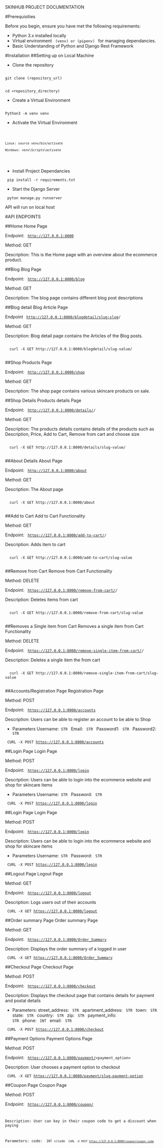 SKINHUB PROJECT DOCUMENTATION

#Prerequisities

Before you begin, ensure you have met the following requirements:
- Python 3.x installed locally
- Virtual environment <code> (venv) or (pipenv) </code> for managing dependancies.
- Basic Understanding of Python and Django Rest Framework

#Installation
##Setting up on Local Machine

- Clone the repository
<code> 
git clone (repository_url)

 cd <repository_directory)
</code>

- Create a Virtual Environment

<code> 
Python3 -m venv venv
</code> 

 - Activate the Virtual Environment
<code>

    Linux: source venv/bin/activate   
    
    Windows: venv\Scripts\activate
 </code>

 - Install Project Dependancies

<code> pip install -r requirements.txt </code>

- Start the Django Server

<code> pyton  manage.py runserver </code>

API will run on local host 

#API ENDPOINTS

##Home
Home Page 

Endpoint: <code> http://127.0.0.1:8000 </code>

Method: GET

Description: This is the Home page with an overview about the ecommerce product.


##Blog
Blog Page

Endpoint: <code> http://127.0.0.1:8000/blog </code>

Method: GET

Description: The blog page contains different blog post descriptions

##Blog detail
Blog Article Page

Endpoint <code> http://127.0.0.1:8000/blogdetail/<slug:slug>/ </code>

Method: GET

Description: Blog detail page contains the Articles  of the Blog posts.

<code> 
  curl -X GET http://127.0.0.1:8000/blogdetail/slug-value/

</code>

##Shop
Products Page

Endpoint: <code> 
http://127.0.0.1:8000/shop
</code>

Method: GET

Description: The shop page contains various skincare products on sale.

##Shop Details
Products details Page

Endpoint: <code> http://127.0.0.1:8000/details/<slug>/ </code>

Method: GET

Description: The products details contains details of the products such as Description, Price, Add to Cart, Remove from cart and choose size

<code> 
  curl -X GET http://127.0.0.1:8000/details/slug-value/

</code>

##About Details
About Page

Endpoint: <code> http://127.0.0.1:8000/about </code>

Method: GET

Description: The About page 

<code> 
  curl -X GET http://127.0.0.1:8000/about

</code>

##Add to Cart
Add to Cart Functionality

Method: GET

Endpoint: <code> https://127.0.0.1:8000/add-to-cart/<slug>/ </code>

Description: Adds item to cart

<code> 
  curl -X GET http://127.0.0.1:8000/add-to-cart/slug-value

</code>

##Remove from Cart
Remove from Cart Functionality

Method: DELETE

Endpoint: <code> https://127.0.0.1:8000/remove-from-cart/<slug>/ </code>

Description: Deletes items from cart

<code> 
  curl -X GET http://127.0.0.1:8000/remove-from-cart/slug-value

</code>

##Removes a Single item from Cart
Removes a single item from Cart Functionality

Method: DELETE

Endpoint: <code> https://127.0.0.1:8000/remove-single-item-from-cart/<slug>/ </code>

Description: Deletes a single item the  from cart

<code> 
  curl -X GET http://127.0.0.1:8000/remove-single-item-from-cart/slug-value

</code>

##Accounts/Registration Page
Registration Page

Method: POST

Endpoint: <code> https://127.0.0.1:8000/accounts </code>

Description: Users can be able to register an account to be able to Shop

- Parameters
Username:<code> STR </code>
Email: <code> STR </code>
Password1: <code> STR </code>
Password2: <code> STR </code>

<code>  CURL -X POST https://127.0.0.1:8000/accounts  </code>

##Login Page
Login Page

Method: POST

Endpoint: <code> https://127.0.0.1:8000/login </code>

Description: Users can be able to login into the ecommerce website and shop for skincare items
 
- Parameters
Username:<code> STR </code>
Password: <code> STR </code>


<code>  CURL -X POST https://127.0.0.1:8000/login  </code>

##Login Page
Login Page

Method: POST

Endpoint: <code> https://127.0.0.1:8000/login </code>

Description: Users can be able to login into the ecommerce website and shop for skincare items
 
- Parameters
Username:<code> STR </code>
Password: <code> STR </code>


<code>  CURL -X POST https://127.0.0.1:8000/login  </code>

##Logout Page
Logout Page

Method: GET

Endpoint: <code> https://127.0.0.1:8000/logout </code>

Description: Logs users out of their accounts

<code> CURL -X GET https://127.0.0.1:8000/logout </code>

##Order summary Page
Order summary Page

Method: GET

Endpoint: <code> https://127.0.0.1:8000/Order_Summary</code>

Description: Displays the order summary of a logged in user

<code> CURL -X GET https://127.0.0.1:8000/Order_Summary </code>

##Checkout Page
Checkout Page

Method: POST

Endpoint: <code> https://127.0.0.1:8000/checkout</code>

Description: Displays the checkout page that contains details for payment and postal details

- Parameters:
street_address: <code> STR </code>
apartment_address: <code> STR </code>
town: <code> STR </code>
state: <code> STR </code>
country: <code> STR </code>
zip: <code> STR </code>
payment_info: <code> STR </code>
phone: <code> INT </code>
email: <code> STR </code>


<code> CURL -X POST https://127.0.0.1:8000/checkout </code>

##Payment Options
Payment Options Page

Method: POST

Endpoint: <code> https://127.0.0.1:8000/payment/<payment_option></code>

Description: User chooses a payment option to checkout

<code> CURL -X GET https://127.0.0.1:8000/payment/slug-payment-option </code>


##Coupon Page
Coupon Page

Method: POST

Endpoint: <code> https://127.0.0.1:8000/coupon/<code></code>

Description: User can key in their coupon code to get a discount when paying

Parameters:
code: <code> INT </code
<code> CURL -X POST https://127.0.0.1:8000/coupon/coupon_code </code>





